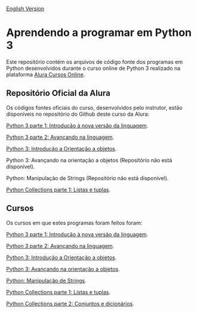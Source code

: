 [English Version](README.EN.md)

# Aprendendo a programar em Python 3

Este repositório contém os arquivos de código fonte dos programas em Python desenvolvidos durante o curso online de Python 3 realizado na plataforma [Alura Cursos Online](https://alura.com.br/).

## Repositório Oficial da Alura

Os códigos fontes oficiais do curso, desenvolvidos pelo instrutor, estão disponíveis no repositório do Github deste curso da Alura:

[Python 3 parte 1: Introdução à nova versão da linguagem](https://github.com/alura-cursos/Curso-Python-3-parte-1-Introdu-o-nova-vers-o-da-linguagem).

[Python 3 parte 2: Avançando na linguagem](https://github.com/alura-cursos/Curso-Python-3-parte-2-Avan-ando-na-linguagem).

[Python 3: Introdução a Orientação a objetos](https://github.com/alura-cursos/Curso-Python-3-Introdu-o-a-Orienta-o-a-objetos/).

Python 3: Avançando na orientação a objetos (Repositório não está disponível).

Python: Manipulação de Strings (Repositório não está disponível).

[Python Collections parte 1: Listas e tuplas](https://github.com/alura-cursos/python-introducao-a-collections/).



## Cursos

Os cursos em que estes programas foram feitos foram:

[Python 3 parte 1: Introdução à nova versão da linguagem](https://cursos.alura.com.br/course/python-3-introducao-a-nova-versao-da-linguagem).

[Python 3 parte 2: Avançando na linguagem](https://cursos.alura.com.br/course/python-3-avancando-na-linguagem).

[Python 3: Introdução a Orientação a objetos](https://cursos.alura.com.br/course/python-3-intro-orientacao-objetos).

[Python 3: Avançando na orientação a objetos](https://cursos.alura.com.br/course/python-3-avancando-orientacao-objetos).

[Python: Manipulação de Strings](https://cursos.alura.com.br/course/python-manipulando-strings).

[Python Collections parte 1: Listas e tuplas](https://cursos.alura.com.br/course/python-collections-listas-e-tuplas).

[Python Collections parte 2: Conjuntos e dicionários](https://cursos.alura.com.br/course/python-collections-conjuntos-e-dicionarios).